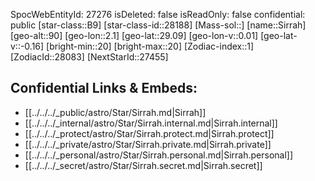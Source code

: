 ﻿---
location: [29.09,-2.1,90]
type: Star
tags:
- astro/Star

---
SpocWebEntityId: 27276
isDeleted: false
isReadOnly: false
confidential: public
[star-class::B9]
[star-class-id::28188]
[Mass-sol::]
[name::Sirrah]
[geo-alt::90]
[geo-lon::2.1]
[geo-lat::29.09]
[geo-lon-v::0.01]
[geo-lat-v::-0.16]
[bright-min::20]
[bright-max::20]
[Zodiac-index::1]
[ZodiacId::28083]
[NextStarId::27455]



## Confidential Links & Embeds: 
- [[../../../_public/astro/Star/Sirrah.md|Sirrah]] 
- [[../../../_internal/astro/Star/Sirrah.internal.md|Sirrah.internal]] 
- [[../../../_protect/astro/Star/Sirrah.protect.md|Sirrah.protect]] 
- [[../../../_private/astro/Star/Sirrah.private.md|Sirrah.private]] 
- [[../../../_personal/astro/Star/Sirrah.personal.md|Sirrah.personal]] 
- [[../../../_secret/astro/Star/Sirrah.secret.md|Sirrah.secret]] 
